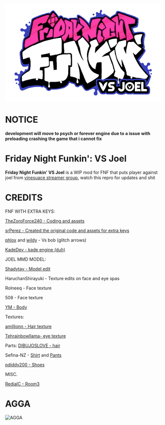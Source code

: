 
![Kade Engine logo](assets/preload/images/KadeEngineLogo.png)
# NOTICE
**development will move to psych or forever engine due to a  issue with preloading crashing the game that i cannot fix**

# Friday Night Funkin': VS Joel
**Friday Night Funkin' VS Joel** is a WIP mod for FNF that puts player against joel from [vinesuace streamer group](https://vinesauce.com/), watch this repro for updates and shit 

# CREDITS
FNF WITH EXTRA KEYS:

[TheZoroForce240 - Coding and assets](https://gamebanana.com/mods/311713)

[srPerez - Created the original code and assets for extra keys](https://gamebanana.com/members/1819241)

[phlox](https://gamebanana.com/members/1800032) and [wildy](https://gamebanana.com/members/1663640) - Vs bob (glitch arrows)

[KadeDev - kade engine (duh)](https://gamebanana.com/members/1774971)


JOEL MMD MODEL:

[Shadytay - Model edit](https://www.deviantart.com/shadytay/art/MMD-Vinesauce-Vargskelethor-Joel-703273020)

HaruchanShirayuki - Texture edits on face and eye spas

Rolneeq - Face texture

508 - Face texture

[YM - Body](https://harudelrey.deviantart.com/art/MMD-Male-Kio-Base-UPDATE-DOWNLOAD-421291057)

Textures:

[amillionn - Hair texture](https://amillionn.deviantart.com/art/MMD-REALISTIC-HAIR-TEXTURES-DL-701873947)

[Tehrainbowllama- eye texture](https://www.deviantart.com/art/Vocaloid-Boxart-Based-Eye-Textures-458619398)

Parts:
[DIBUJOSLOVE - hair](https://dibujoslove.deviantart.com/art/UPDATE-Watchers-Gift-part-1-HAIRS-DL-444050296)

Sefina-NZ - [Shirt](https://sefina-nz.deviantart.com/art/MMD-Male-Black-T-Shirt-Download-559412791) and [Pants](https://sefina-nz.deviantart.com/art/MMD-Male-Dark-Blue-Pants-DL-559568995)


[pdiddy200 - Shoes](https://pdiddy200.deviantart.com/art/MMD-Kio-Neru-Shoes-Download-322120112)

MISC.

[RedialC - Room3](https://www.deviantart.com/redialc/art/MMD-STAGE-DL-RC-S-Room03-Hua-740656807)

# AGGA
![AGGA](https://user-images.githubusercontent.com/30850366/132233640-d22b3a23-a98a-4340-b424-625c2b7de332.gif)
